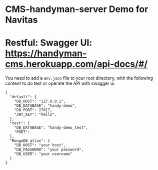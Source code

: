 # CMS-handyman-server Demo for Navitas
# Restful: Swagger UI: https://handyman-cms.herokuapp.com/api-docs/#/


You need to add a `env.json` file to your root directory, with the following content to do test or operate the API with swagger ui.
```
{
  "default": {
    "DB_HOST": "127.0.0.1",
    "DB_DATABASE": "handy-demo",
    "DB_PORT": 27017,
    "JWT_KEY": "hello",
  },
  "test": {
    "DB_DATABASE": "handy-demo_test",
    "PORT": 
  },
  "MongoDB atlas": {
    "DB_HOST": "your host",
    "DB_PASSWORD": "your password",
    "DB_USER": "your username"
  }
}
